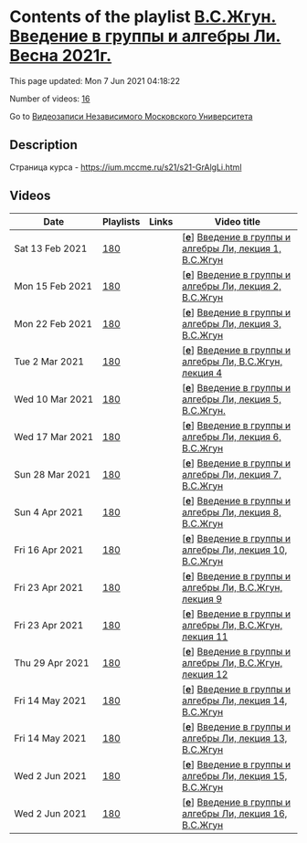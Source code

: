 # Contents of the playlist [В.С.Жгун. Введение в группы и алгебры Ли. Весна 2021г.](https://www.youtube.com/playlist?list=PLp9ABVh6_x4FfHvG5m9GUXomUu2O-qBJR)

This page updated: Mon 7 Jun 2021 04:18:22

Number of videos: [16](#videos)

Go to [Видеозаписи Независимого Московского Университета](../README.md)

## Description

Страница курса - <https://ium.mccme.ru/s21/s21-GrAlgLi.html>

## Videos

|Date|Playlists|Links|Video title|
|---|---|---|---|
| Sat&nbsp;13&nbsp;Feb&nbsp;2021 | [180](../playlists/180 "В.С.Жгун. Введение в группы и алгебры Ли. Весна 2021г.") |  | [[**e**](https://studio.youtube.com/video/fDo9-pym4_Y/edit "Edit")] [Введение в группы и алгебры Ли, лекция 1, В.С.Жгун](https://www.youtube.com/watch?v=fDo9-pym4_Y&list=PLp9ABVh6_x4FfHvG5m9GUXomUu2O-qBJR) |
| Mon&nbsp;15&nbsp;Feb&nbsp;2021 | [180](../playlists/180 "В.С.Жгун. Введение в группы и алгебры Ли. Весна 2021г.") |  | [[**e**](https://studio.youtube.com/video/2jW5HcIvg7k/edit "Edit")] [Введение в группы и алгебры Ли, лекция 2, В.С.Жгун](https://www.youtube.com/watch?v=2jW5HcIvg7k&list=PLp9ABVh6_x4FfHvG5m9GUXomUu2O-qBJR) |
| Mon&nbsp;22&nbsp;Feb&nbsp;2021 | [180](../playlists/180 "В.С.Жгун. Введение в группы и алгебры Ли. Весна 2021г.") |  | [[**e**](https://studio.youtube.com/video/A-mqWxXt2EM/edit "Edit")] [Введение в группы и алгебры Ли, лекция 3, В.С.Жгун](https://www.youtube.com/watch?v=A-mqWxXt2EM&list=PLp9ABVh6_x4FfHvG5m9GUXomUu2O-qBJR) |
| Tue&nbsp;2&nbsp;Mar&nbsp;2021 | [180](../playlists/180 "В.С.Жгун. Введение в группы и алгебры Ли. Весна 2021г.") |  | [[**e**](https://studio.youtube.com/video/ziGAg81uBpQ/edit "Edit")] [Введение в группы и алгебры Ли, В.С.Жгун, лекция 4](https://www.youtube.com/watch?v=ziGAg81uBpQ&list=PLp9ABVh6_x4FfHvG5m9GUXomUu2O-qBJR) |
| Wed&nbsp;10&nbsp;Mar&nbsp;2021 | [180](../playlists/180 "В.С.Жгун. Введение в группы и алгебры Ли. Весна 2021г.") |  | [[**e**](https://studio.youtube.com/video/nO8L8SHmFyI/edit "Edit")] [Введение в группы и алгебры Ли, лекция 5, В.С.Жгун.](https://www.youtube.com/watch?v=nO8L8SHmFyI&list=PLp9ABVh6_x4FfHvG5m9GUXomUu2O-qBJR) |
| Wed&nbsp;17&nbsp;Mar&nbsp;2021 | [180](../playlists/180 "В.С.Жгун. Введение в группы и алгебры Ли. Весна 2021г.") |  | [[**e**](https://studio.youtube.com/video/Aa2pRhGW5Iw/edit "Edit")] [Введение в группы и алгебры Ли, лекция 6, В.С.Жгун](https://www.youtube.com/watch?v=Aa2pRhGW5Iw&list=PLp9ABVh6_x4FfHvG5m9GUXomUu2O-qBJR) |
| Sun&nbsp;28&nbsp;Mar&nbsp;2021 | [180](../playlists/180 "В.С.Жгун. Введение в группы и алгебры Ли. Весна 2021г.") |  | [[**e**](https://studio.youtube.com/video/wLsT8KSondg/edit "Edit")] [Введение в группы и алгебры Ли, лекция 7,  В.С.Жгун](https://www.youtube.com/watch?v=wLsT8KSondg&list=PLp9ABVh6_x4FfHvG5m9GUXomUu2O-qBJR) |
| Sun&nbsp;4&nbsp;Apr&nbsp;2021 | [180](../playlists/180 "В.С.Жгун. Введение в группы и алгебры Ли. Весна 2021г.") |  | [[**e**](https://studio.youtube.com/video/WHN1ieT0YHE/edit "Edit")] [Введение в группы и алгебры Ли, лекция 8, В.С.Жгун](https://www.youtube.com/watch?v=WHN1ieT0YHE&list=PLp9ABVh6_x4FfHvG5m9GUXomUu2O-qBJR) |
| Fri&nbsp;16&nbsp;Apr&nbsp;2021 | [180](../playlists/180 "В.С.Жгун. Введение в группы и алгебры Ли. Весна 2021г.") |  | [[**e**](https://studio.youtube.com/video/F3DqsQUCdgQ/edit "Edit")] [Введение в группы и алгебры Ли, лекция 10, В.С.Жгун](https://www.youtube.com/watch?v=F3DqsQUCdgQ&list=PLp9ABVh6_x4FfHvG5m9GUXomUu2O-qBJR) |
| Fri&nbsp;23&nbsp;Apr&nbsp;2021 | [180](../playlists/180 "В.С.Жгун. Введение в группы и алгебры Ли. Весна 2021г.") |  | [[**e**](https://studio.youtube.com/video/hDFkTayIIyA/edit "Edit")] [Введение в группы и алгебры Ли, В.С.Жгун, лекция 9](https://www.youtube.com/watch?v=hDFkTayIIyA&list=PLp9ABVh6_x4FfHvG5m9GUXomUu2O-qBJR) |
| Fri&nbsp;23&nbsp;Apr&nbsp;2021 | [180](../playlists/180 "В.С.Жгун. Введение в группы и алгебры Ли. Весна 2021г.") |  | [[**e**](https://studio.youtube.com/video/p550xn9j_to/edit "Edit")] [Введение в группы и алгебры Ли, В.С.Жгун, лекция 11](https://www.youtube.com/watch?v=p550xn9j_to&list=PLp9ABVh6_x4FfHvG5m9GUXomUu2O-qBJR) |
| Thu&nbsp;29&nbsp;Apr&nbsp;2021 | [180](../playlists/180 "В.С.Жгун. Введение в группы и алгебры Ли. Весна 2021г.") |  | [[**e**](https://studio.youtube.com/video/zcL2BQD2CPs/edit "Edit")] [Введение в группы и алгебры Ли, В.С.Жгун, лекция 12](https://www.youtube.com/watch?v=zcL2BQD2CPs&list=PLp9ABVh6_x4FfHvG5m9GUXomUu2O-qBJR) |
| Fri&nbsp;14&nbsp;May&nbsp;2021 | [180](../playlists/180 "В.С.Жгун. Введение в группы и алгебры Ли. Весна 2021г.") |  | [[**e**](https://studio.youtube.com/video/fKNs9YRsSYY/edit "Edit")] [Введение в группы и алгебры Ли, лекция 14, В.С.Жгун](https://www.youtube.com/watch?v=fKNs9YRsSYY&list=PLp9ABVh6_x4FfHvG5m9GUXomUu2O-qBJR) |
| Fri&nbsp;14&nbsp;May&nbsp;2021 | [180](../playlists/180 "В.С.Жгун. Введение в группы и алгебры Ли. Весна 2021г.") |  | [[**e**](https://studio.youtube.com/video/6XolnUSPB8o/edit "Edit")] [Введение в группы и алгебры Ли, лекция 13, В.С.Жгун](https://www.youtube.com/watch?v=6XolnUSPB8o&list=PLp9ABVh6_x4FfHvG5m9GUXomUu2O-qBJR) |
| Wed&nbsp;2&nbsp;Jun&nbsp;2021 | [180](../playlists/180 "В.С.Жгун. Введение в группы и алгебры Ли. Весна 2021г.") |  | [[**e**](https://studio.youtube.com/video/Enj7QVKdamk/edit "Edit")] [Введение в группы и алгебры Ли, лекция 15, В.С.Жгун](https://www.youtube.com/watch?v=Enj7QVKdamk&list=PLp9ABVh6_x4FfHvG5m9GUXomUu2O-qBJR) |
| Wed&nbsp;2&nbsp;Jun&nbsp;2021 | [180](../playlists/180 "В.С.Жгун. Введение в группы и алгебры Ли. Весна 2021г.") |  | [[**e**](https://studio.youtube.com/video/QaFedYAa6sA/edit "Edit")] [Введение в группы и алгебры Ли, лекция 16, В.С.Жгун](https://www.youtube.com/watch?v=QaFedYAa6sA&list=PLp9ABVh6_x4FfHvG5m9GUXomUu2O-qBJR) |
